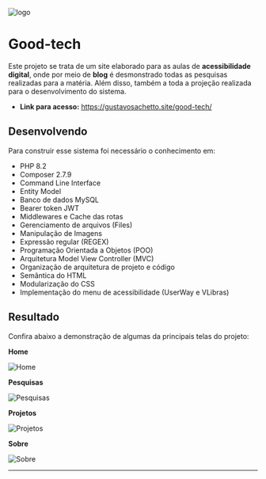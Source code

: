 ![logo](https://github.com/user-attachments/assets/e3ea44f3-56a5-4938-be8d-f70e3c494723)

# Good-tech
Este projeto se trata de um site elaborado para as aulas de __acessibilidade digital__, onde por meio de __blog__ é desmonstrado todas as pesquisas realizadas para a matéria. Além disso, também a toda a projeção realizada para o desenvolvimento do sistema.

- __Link para acesso:__ https://gustavosachetto.site/good-tech/

## Desenvolvendo
Para construir esse sistema foi necessário o conhecimento em:

- PHP 8.2
- Composer 2.7.9
- Command Line Interface
- Entity Model
- Banco de dados MySQL
- Bearer token JWT
- Middlewares e Cache das rotas
- Gerenciamento de arquivos (Files)
- Manipulação de Imagens
- Expressão regular (REGEX)
- Programação Orientada a Objetos (POO)
- Arquitetura Model View Controller (MVC)
- Organização de arquitetura de projeto e código
- Semântica do HTML
- Modularização do CSS
- Implementação do menu de acessibilidade (UserWay e VLibras)

## Resultado
Confira abaixo a demonstração de algumas da principais telas do projeto:

__Home__

![Home](https://github.com/user-attachments/assets/6f957baa-bc57-4aa0-862d-7e1d52cbc3fc)

__Pesquisas__

![Pesquisas](https://github.com/user-attachments/assets/29ac2be9-8835-4ee8-8937-1fe925e05e4c)

__Projetos__

![Projetos](https://github.com/user-attachments/assets/8dd8ee20-d3da-40d1-88ce-515c8f54400a)

__Sobre__

![Sobre](https://github.com/user-attachments/assets/428d0135-3c05-45d6-a5b2-b0e016dc7cbd)

*************

